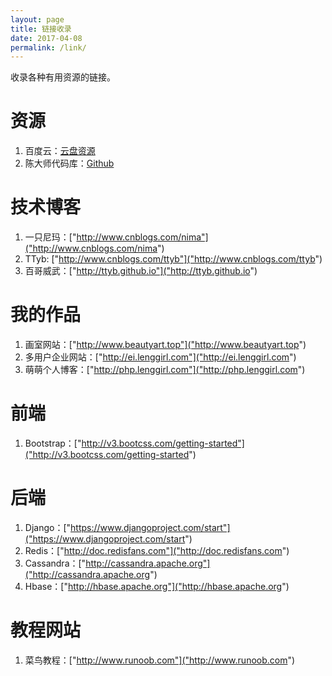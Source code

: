 ```yaml
---
layout: page
title: 链接收录
date: 2017-04-08
permalink: /link/
---
```


收录各种有用资源的链接。

# 资源

1. 百度云：[云盘资源]("https://yun.baidu.com/share/home?uk=2670395222")
2. 陈大师代码库：[Github]("https://www.github.com/hunterhug")

# 技术博客
1. 一只尼玛：["http://www.cnblogs.com/nima"]("http://www.cnblogs.com/nima")
2. TTyb: ["http://www.cnblogs.com/ttyb"]("http://www.cnblogs.com/ttyb")
3. 百哥威武：["http://ttyb.github.io"]("http://ttyb.github.io")

# 我的作品
1. 画室网站：["http://www.beautyart.top"]("http://www.beautyart.top")
2. 多用户企业网站：["http://ei.lenggirl.com"]("http://ei.lenggirl.com")
3. 萌萌个人博客：["http://php.lenggirl.com"]("http://php.lenggirl.com")

# 前端
1. Bootstrap：["http://v3.bootcss.com/getting-started"]("http://v3.bootcss.com/getting-started")

# 后端
1. Django：["https://www.djangoproject.com/start"]("https://www.djangoproject.com/start")     
2. Redis：["http://doc.redisfans.com"]("http://doc.redisfans.com")   
3. Cassandra：["http://cassandra.apache.org"]("http://cassandra.apache.org")    
4. Hbase：["http://hbase.apache.org"]("http://hbase.apache.org")

# 教程网站
1. 菜鸟教程：["http://www.runoob.com"]("http://www.runoob.com")
